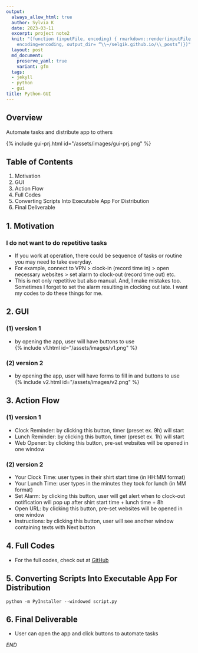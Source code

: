 ```yaml
---
output:
  always_allow_html: true
  author: Sylvia K
  date: 2023-03-11
  excerpt: project note2
  knit: "(function (inputFile, encoding) { rmarkdown::render(inputFile,
    encoding=encoding, output_dir= “\\~/selgik.github.io/\\_posts”)})"
  layout: post
  md_document:
    preserve_yaml: true
    variant: gfm
  tags:
  - jekyll
  - python
  - gui
title: Python-GUI
---
```

## Overview 
Automate tasks and distribute app to others  

 {% include gui-prj.html id="/assets/images/gui-prj.png" %}  
 
## Table of Contents
1. Motivation  
2. GUI  
3. Action Flow   
4. Full Codes
5. Converting Scripts Into Executable App For Distribution 
6. Final Deliverable

## 1. Motivation   
### I do not want to do repetitive tasks  
- If you work at operation, there could be sequence of tasks or routine you may need to take everyday.  
- For example, connect to VPN > clock-in (record time in) > open necessary websites > set alarm to clock-out (record time out) etc.   
- This is not only repetitive but also manual. And, I make mistakes too. Sometimes I forget to set the alarm resulting in clocking out late. I want my codes to do these things for me.   

## 2. GUI  
### (1) version 1  
- by opening the app, user will have buttons to use  
 {% include v1.html id="/assets/images/v1.png" %}  
         
### (2) version 2  
- by opening the app, user will have forms to fill in and buttons to use  
 {% include v2.html id="/assets/images/v2.png" %}  

## 3. Action Flow   
### (1) version 1  
- Clock Reminder: by clicking this button, timer (preset ex. 9h) will start   
- Lunch Reminder: by clicking this button, timer (preset ex. 1h) will start  
- Web Opener: by clicking this button, pre-set websites will be opened in one window  

### (2) version 2  
- Your Clock Time: user types in their shirt start time (in HH:MM format)  
- Your Lunch Time: user types in the minutes they took for lunch (in MM format)  
- Set Alarm: by clicking this button, user will get alert when to clock-out notification will pop up after shirt start time + lunch time + 8h  
- Open URL: by clicking this button, pre-set websites will be opened in one window  
- Instructions: by clicking this button, user will see another window containing texts with Next button   

## 4. Full Codes   
- For the full codes, check out at [GitHub](https://github.com/selgik/RPA-project/tree/main/button-to-start)   

## 5. Converting Scripts Into Executable App For Distribution  
    python -m PyInstaller --windowed script.py  

## 6. Final Deliverable   
- User can open the app and click buttons to automate tasks
 
*END* 
